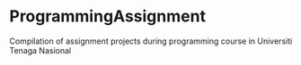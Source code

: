 # ProgrammingAssignment
Compilation of assignment projects during programming course in Universiti Tenaga Nasional
